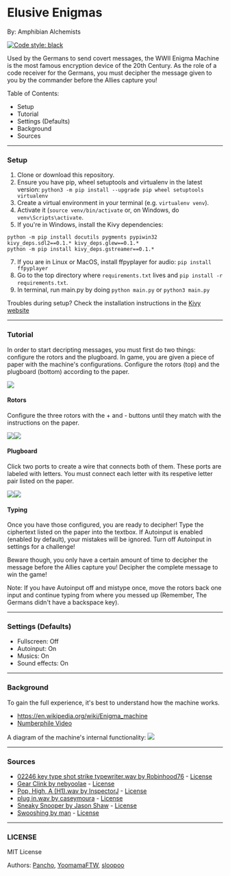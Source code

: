 # Elusive Enigmas
By: Amphibian Alchemists

[![Code style: black](https://img.shields.io/badge/code%20style-black-000000.svg)](https://github.com/psf/black)

Used by the Germans to send covert messages, the WWII Enigma Machine is the most famous encryption device of the 20th Century. As the role of a code receiver for the Germans, you must decipher the message given to you by the commander before the Allies capture you!

Table of Contents:
- Setup
- Tutorial
- Settings (Defaults)
- Background
- Sources

---
### Setup
1. Clone or download this repository.
2. Ensure you have pip, wheel setuptools and virtualenv in the latest version: `python3 -m pip install --upgrade pip wheel setuptools virtualenv`
3. Create a virtual environment in your terminal (e.g. `virtualenv venv`).
5. Activate it (`source venv/bin/activate` or, on Windows, do `venv\Scripts\activate`.
6. If you're in Windows, install the Kivy dependencies:
```
python -m pip install docutils pygments pypiwin32 kivy_deps.sdl2==0.1.* kivy_deps.glew==0.1.*
python -m pip install kivy_deps.gstreamer==0.1.*
```
7. If you are in Linux or MacOS, install ffpyplayer for audio: `pip install ffpyplayer`
8. Go to the top directory where `requirements.txt` lives and `pip install -r requirements.txt`.
9. In terminal, run main.py by doing `python main.py` or `python3 main.py`

Troubles during setup? Check the installation instructions in the [Kivy website](https://kivy.org/doc/stable/gettingstarted/installation.html)

---
### Tutorial
In order to start decripting messages, you must first do two things: configure the rotors and the plugboard. In game, you are given a piece of paper with the machine's configurations. Configure the rotors (top) and the plugboard (bottom) according to the paper.

![](readme_images/gamescreen.png)

#### Rotors ####

Configure the three rotors with the + and - buttons until they match with the instructions on the paper.

![](readme_images/rotor.png)![](readme_images/rotorpaper.png)

#### Plugboard ####

Click two ports to create a wire that connects both of them. These ports are labeled with letters. You must connect each letter with its respetive letter pair listed on the paper.

![](readme_images/plugboard.png)![](readme_images/plugboardpaper.png)

#### Typing ####

Once you have those configured, you are ready to decipher! Type the ciphertext listed on the paper into the textbox. If Autoinput is enabled (enabled by default), your mistakes will be ignored. Turn off Autoinput in settings for a challenge!

Beware though, you only have a certain amount of time to decipher the message before the Allies capture you! Decipher the complete message to win the game!

Note: If you have Autoinput off and mistype once, move the rotors back one input and continue typing from where you messed up (Remember, The Germans didn't have a backspace key).

---
### Settings (Defaults)
- Fullscreen: Off
- Autoinput: On
- Musics: On
- Sound effects: On 

---
### Background
To gain the full experience, it's best to understand how the machine works. 
- https://en.wikipedia.org/wiki/Enigma_machine
- [Numberphile Video](https://www.youtube.com/watch?v=G2_Q9FoD-oQ)

A diagram of the machine's internal functionality:
![](https://i.pinimg.com/originals/67/cc/c3/67ccc3a33d6fbbf4b2738e167b5cfa37.png)

---
### Sources
- [02246 key type shot strike typewriter.wav by Robinhood76](https://freesound.org/people/nebyoolae/sounds/318067/) - [License](https://creativecommons.org/licenses/by/3.0/)
- [Gear Clink by nebyoolae](https://freesound.org/people/nebyoolae/sounds/318067/) - [License](https://creativecommons.org/licenses/by/3.0/)
- [Pop, High, A (H1).wav by InspectorJ](https://freesound.org/people/InspectorJ/sounds/411642/) - [License](https://creativecommons.org/licenses/by/3.0/)
- [plug in.wav by caseymoura](https://freesound.org/people/caseymoura/sounds/445493/) - [License](https://creativecommons.org/licenses/by/3.0/)
- [Sneaky Snooper by Jason Shaw](https://audionautix.com/) - [License](https://creativecommons.org/licenses/by/4.0/)
- [Swooshing by man](http://soundbible.com/670-Swooshing.html) - [License](https://creativecommons.org/licenses/sampling+/1.0/)

---
### LICENSE
MIT License

Authors: [Pancho](https://github.com/Franccisco), [YoomamaFTW](https://github.com/YoomamaFTW), [sloopoo](https://github.com/flextian)
